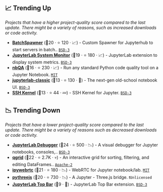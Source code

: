 ## 📈 Trending Up

_Projects that have a higher project-quality score compared to the last update. There might be a variety of reasons, such as increased downloads or code activity._

- <b><a href="https://github.com/jupyterhub/batchspawner">BatchSpawner</a></b> (🥈20 ·  ⭐ 120 · 📈) - Custom Spawner for Jupyterhub to start servers in batch.. <code><a href="http://bit.ly/3aKzpTv">BSD-3</a></code>
- <b><a href="https://github.com/jtpio/jupyterlab-system-monitor">JupyterLab System Monitor</a></b> (🥈19 ·  ⭐ 180 · 📈) - JupyterLab extension to display system metrics. <code><a href="http://bit.ly/3aKzpTv">BSD-3</a></code>
- <b><a href="https://github.com/nbQA-dev/nbQA">nbQA</a></b> (🥉16 ·  ⭐ 230 · 📈) - Run any standard Python code quality tool on a Jupyter Notebook. <code><a href="http://bit.ly/34MBwT8">MIT</a></code>
- <b><a href="https://github.com/jupyterlab/retrolab">jupyterlab-classic</a></b> (🥉13 ·  ⭐ 130 · 🐣) - The next-gen old-school notebook UI. <code><a href="http://bit.ly/3aKzpTv">BSD-3</a></code>
- <b><a href="https://github.com/NII-cloud-operation/sshkernel">SSH Kernel</a></b> (🥉13 ·  ⭐ 44 · 💤) - SSH Kernel for Jupyter. <code><a href="http://bit.ly/3aKzpTv">BSD-3</a></code>

## 📉 Trending Down

_Projects that have a lower project-quality score compared to the last update. There might be a variety of reasons such as decreased downloads or code activity._

- <b><a href="https://github.com/jupyterlab/debugger">JupyterLab Debugger</a></b> (🥇24 ·  ⭐ 500 · 📉) - A visual debugger for Jupyter notebooks, consoles,.. <code><a href="http://bit.ly/3aKzpTv">BSD-3</a></code>
- <b><a href="https://github.com/quantopian/qgrid">qgrid</a></b> (🥈22 ·  ⭐ 2.7K · 💀) - An interactive grid for sorting, filtering, and editing DataFrames.. <code><a href="http://bit.ly/3nYMfla">Apache-2</a></code>
- <b><a href="https://github.com/maartenbreddels/ipywebrtc">ipywebrtc</a></b> (🥈21 ·  ⭐ 180 · 📉) - WebRTC for Jupyter notebook/lab. <code><a href="http://bit.ly/34MBwT8">MIT</a></code>
- <b><a href="https://github.com/jupyter-widgets/pythreejs">pythreejs</a></b> (🥈20 ·  ⭐ 730 · 📉) - A Jupyter - Three.js bridge. <code>❗Unlicensed</code>
- <b><a href="https://github.com/jtpio/jupyterlab-topbar">JupyterLab Top Bar</a></b> (🥉9 · 🐣) - JupyterLab Top Bar extension. <code><a href="http://bit.ly/3aKzpTv">BSD-3</a></code>


